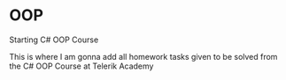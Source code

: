 # OOP
Starting C# OOP Course

This is where I am gonna add all homework tasks given to be solved from the C# OOP Course at Telerik Academy
